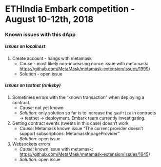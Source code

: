 # ETHIndia Embark competition - August 10-12th, 2018


### Known issues with this dApp
##### Issues on localhost
1. Create account - hangs with metamask 
    * Cause - most likely non-increasing nonce issue with metamask: https://github.com/MetaMask/metamask-extension/issues/1999)
    * Solution - open issue

##### Issues on testnet (rinkeby)
1. Sometimes errors with the “known transaction” when deploying a contract. 
    * *Cause:* not yet known
    * *Solution:* only solution so far is to increase the `gasPrice` in contracts -> testnet -> deployment. Embark team currently investigating.
2. Getting contract events (tweets in this case) doesn’t work 
    * *Cause:* Metamask known issue “The current provider doesn’t support subscriptions: MetamaskInpageProvider”
    * *Solution:* open issue
3. Websockets errors 
    * *Cause:* known issue with metamask: https://github.com/MetaMask/metamask-extension/issues/1645)
    * *Solution:* open issue
